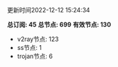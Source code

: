 更新时间2022-12-12 15:24:34

**总订阅: 45**
**总节点: 699**
**有效节点: 130**
- v2ray节点: 123
- ss节点: 1
- trojan节点: 6
